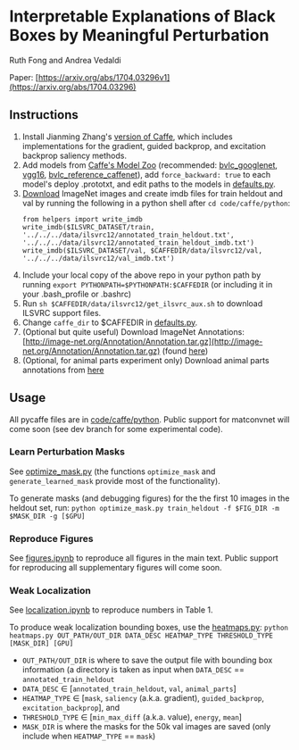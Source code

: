# Interpretable Explanations of Black Boxes by Meaningful Perturbation
Ruth Fong and Andrea Vedaldi

Paper: [https://arxiv.org/abs/1704.03296v1](https://arxiv.org/abs/1704.03296)

## Instructions
1. Install Jianming Zhang's [version of Caffe](https://github.com/jimmie33/Caffe-ExcitationBP), which includes implementations for the gradient, guided backprop, and excitation backprop saliency methods.
2. Add models from [Caffe's Model Zoo](https://github.com/BVLC/caffe/wiki/Model-Zoo) (recommended: [bvlc_googlenet](https://github.com/BVLC/caffe/tree/master/models/bvlc_googlenet), [vgg16](https://gist.github.com/ksimonyan/211839e770f7b538e2d8#file-readme-md), [bvlc_reference_caffenet](https://github.com/BVLC/caffe/tree/master/models/bvlc_reference_caffenet)), add `force_backward: true` to each model's deploy .prototxt, and edit paths to the models in [defaults.py](code/caffe/python/defaults.py).
3. [Download](http://image-net.org/download) ImageNet images and create imdb files for train heldout and val by running the following in a python shell after `cd code/caffe/python`: 
    ```
    from helpers import write_imdb
    write_imdb($ILSVRC_DATASET/train, '../../../data/ilsvrc12/annotated_train_heldout.txt', '../../../data/ilsvrc12/annotated_train_heldout_imdb.txt')
    write_imdb($ILSVRC_DATASET/val, $CAFFEDIR/data/ilsvrc12/val, '../../../data/ilsvrc12/val_imdb.txt')
    ```
4. Include your local copy of the above repo in your python path by running `export PYTHONPATH=$PYTHONPATH:$CAFFEDIR` (or including it in your .bash_profile or .bashrc)
5. Run `sh $CAFFEDIR/data/ilsvrc12/get_ilsvrc_aux.sh` to download ILSVRC support files.
6. Change `caffe_dir` to $CAFFEDIR in [defaults.py](code/caffe/python/defaults.py).
7. (Optional but quite useful) Download ImageNet Annotations: [http://image-net.org/Annotation/Annotation.tar.gz](http://image-net.org/Annotation/Annotation.tar.gz) (found [here](http://image-net.org/download-bboxes))
8. (Optional, for animal parts experiment only) Download animal parts annotations from [here](http://www.robots.ox.ac.uk/~vgg/data/animal_parts)

## Usage
All pycaffe files are in [code/caffe/python](code/caffe/python). Public support for matconvnet will come soon (see dev branch for some experimental code).

### Learn Perturbation Masks
See [optimize_mask.py](code/caffe/python/optimize_mask.py) (the functions `optimize_mask` and `generate_learned_mask` provide most of the functionality).

To generate masks (and debugging figures) for the the first 10 images in the heldout set, run:
`python optimize_mask.py train_heldout -f $FIG_DIR -m $MASK_DIR -g [$GPU]`

### Reproduce Figures
See [figures.ipynb](code/caffe/python/figures.ipynb) to reproduce all figures in the main text. Public support for reproducing all supplementary figures will come soon.

### Weak Localization
See [localization.ipynb](code/caffe/python/localization.ipynb) to reproduce numbers in Table 1.

To produce weak localization bounding boxes, use the [heatmaps.py](code/caffe/python/heatmaps.py):
`python heatmaps.py OUT_PATH/OUT_DIR DATA_DESC HEATMAP_TYPE THRESHOLD_TYPE [MASK_DIR] [GPU]`
* `OUT_PATH/OUT_DIR` is where to save the output file with bounding box information (a directory is taken as input when `DATA_DESC` == `annotated_train_heldout`
* `DATA_DESC` $\in$ [`annotated_train_heldout`, `val`, `animal_parts`]
* `HEATMAP_TYPE` $\in$ [`mask`, `saliency` (a.k.a. gradient), `guided_backprop`, `excitation_backprop`], and 
* `THRESHOLD_TYPE` $\in$ [`min_max_diff` (a.k.a. value), `energy`, `mean`]
* `MASK_DIR` is where the masks for the 50k val images are saved (only include when `HEATMAP_TYPE` == `mask`)
